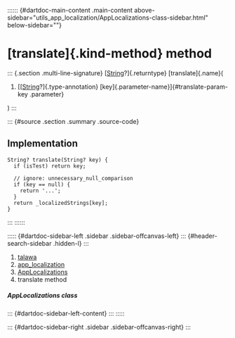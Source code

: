 :::::: {#dartdoc-main-content .main-content above-sidebar="utils_app_localization/AppLocalizations-class-sidebar.html" below-sidebar=""}
<div>

# [translate]{.kind-method} method

</div>

::: {.section .multi-line-signature}
[[String](https://api.flutter.dev/flutter/dart-core/String-class.html)?]{.returntype}
[translate]{.name}(

1.  [[[String](https://api.flutter.dev/flutter/dart-core/String-class.html)?]{.type-annotation}
    [key]{.parameter-name}]{#translate-param-key .parameter}

)
:::

::: {#source .section .summary .source-code}
## Implementation

``` language-dart
String? translate(String? key) {
  if (isTest) return key;

  // ignore: unnecessary_null_comparison
  if (key == null) {
    return '...';
  }
  return _localizedStrings[key];
}
```
:::
::::::

::::: {#dartdoc-sidebar-left .sidebar .sidebar-offcanvas-left}
::: {#header-search-sidebar .hidden-l}
:::

1.  [talawa](../../index.html)
2.  [app_localization](../../utils_app_localization/)
3.  [AppLocalizations](../../utils_app_localization/AppLocalizations-class.html)
4.  translate method

##### AppLocalizations class

::: {#dartdoc-sidebar-left-content}
:::
:::::

::: {#dartdoc-sidebar-right .sidebar .sidebar-offcanvas-right}
:::
